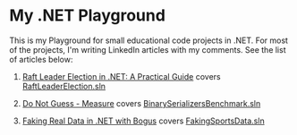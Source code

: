 # My .NET Playground

This is my Playground for small educational code projects in .NET. For most of the projects, I'm writing LinkedIn articles with my comments. See the list of articles below:

1. [Raft Leader Election in .NET: A Practical Guide](https://www.linkedin.com/pulse/raft-leader-election-net-practical-guide-david-boyarov-z5x4e?trackingId=9GLbOcnFT7exTx7u2AOk7w%3D%3D&lipi=urn%3Ali%3Apage%3Ad_flagship3_profile_view_base_recent_activity_content_view%3B8mSOJLA9QBy6N1tgBipUNg%3D%3D) covers [RaftLeaderElection.sln](https://github.com/boyarovdu/CodeLab/blob/main/RaftLeaderElection.sln)

2. [Do Not Guess - Measure](https://www.linkedin.com/pulse/do-guess-measure-david-boyarov-ttnte?trackingId=9GLbOcnFT7exTx7u2AOk7w%3D%3D&lipi=urn%3Ali%3Apage%3Ad_flagship3_profile_view_base_recent_activity_content_view%3B8mSOJLA9QBy6N1tgBipUNg%3D%3D) covers [BinarySerializersBenchmark.sln](https://github.com/boyarovdu/CodeLab/blob/main/BinarySerializersBenchmark.sln)

3. [Faking Real Data in .NET with Bogus](https://www.linkedin.com/pulse/faking-real-data-net-bogus-david-boyarov-8qmge?trackingId=9GLbOcnFT7exTx7u2AOk7w%3D%3D&lipi=urn%3Ali%3Apage%3Ad_flagship3_profile_view_base_recent_activity_content_view%3B8mSOJLA9QBy6N1tgBipUNg%3D%3D) covers [FakingSportsData.sln](https://github.com/boyarovdu/CodeLab/blob/main/FakingSportsData.sln)

